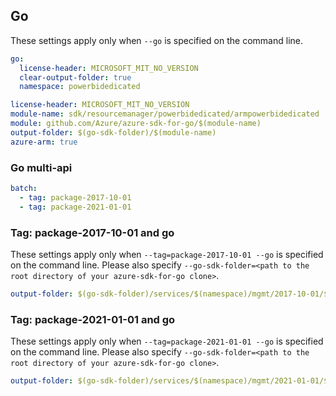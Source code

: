 ## Go

These settings apply only when `--go` is specified on the command line.

``` yaml $(go) && !$(track2)
go:
  license-header: MICROSOFT_MIT_NO_VERSION
  clear-output-folder: true
  namespace: powerbidedicated
```

``` yaml $(go) && $(track2)
license-header: MICROSOFT_MIT_NO_VERSION
module-name: sdk/resourcemanager/powerbidedicated/armpowerbidedicated
module: github.com/Azure/azure-sdk-for-go/$(module-name)
output-folder: $(go-sdk-folder)/$(module-name)
azure-arm: true
```

### Go multi-api

``` yaml $(go) && $(multiapi)
batch:
  - tag: package-2017-10-01
  - tag: package-2021-01-01
```

### Tag: package-2017-10-01 and go

These settings apply only when `--tag=package-2017-10-01 --go` is specified on the command line.
Please also specify `--go-sdk-folder=<path to the root directory of your azure-sdk-for-go clone>`.

``` yaml $(tag)=='package-2017-10-01' && $(go)
output-folder: $(go-sdk-folder)/services/$(namespace)/mgmt/2017-10-01/$(namespace)
```

### Tag: package-2021-01-01 and go

These settings apply only when `--tag=package-2021-01-01 --go` is specified on the command line.
Please also specify `--go-sdk-folder=<path to the root directory of your azure-sdk-for-go clone>`.

``` yaml $(tag)=='package-2021-01-01' && $(go)
output-folder: $(go-sdk-folder)/services/$(namespace)/mgmt/2021-01-01/$(namespace)
```